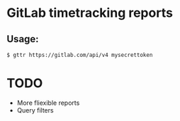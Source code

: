 # GitLab timetracking reports

## Usage:
```sh
$ gttr https://gitlab.com/api/v4 mysecrettoken
```

# TODO
* More fliexible reports
* Query filters
